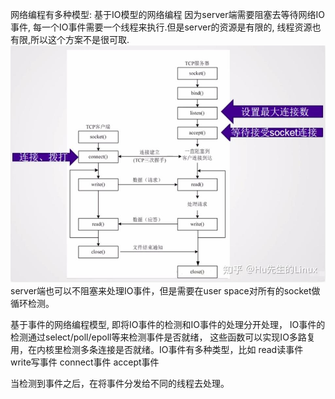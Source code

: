 网络编程有多种模型:
基于IO模型的网络编程
因为server端需要阻塞去等待网络IO事件, 每一个IO事件需要一个线程来执行.但是server的资源是有限的, 线程资源也有限,所以这个方案不是很可取. 
![IO based network programming](./images/reactor/IObasednetworkprogramming.png)
server端也可以不阻塞来处理IO事件，但是需要在user space对所有的socket做循环检测。 


基于事件的网络编程模型, 即将IO事件的检测和IO事件的处理分开处理， IO事件的检测通过select/poll/epoll等来检测事件是否就绪， 这些函数可以实现IO多路复用，在内核里检测多条连接是否就绪。IO事件有多种类型，比如
read读事件
write写事件
connect事件
accept事件

当检测到事件之后，在将事件分发给不同的线程去处理。 


